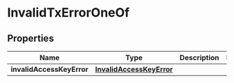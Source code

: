 
# InvalidTxErrorOneOf

## Properties
| Name | Type | Description | Notes |
| ------------ | ------------- | ------------- | ------------- |
| **invalidAccessKeyError** | [**InvalidAccessKeyError**](InvalidAccessKeyError.md) |  |  |




